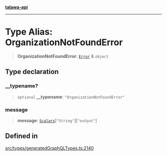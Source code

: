 [**talawa-api**](../../../README.md)

***

# Type Alias: OrganizationNotFoundError

> **OrganizationNotFoundError**: [`Error`](Error.md) & `object`

## Type declaration

### \_\_typename?

> `optional` **\_\_typename**: `"OrganizationNotFoundError"`

### message

> **message**: [`Scalars`](Scalars.md)\[`"String"`\]\[`"output"`\]

## Defined in

[src/types/generatedGraphQLTypes.ts:2140](https://github.com/Suyash878/talawa-api/blob/b5a9d8b4a1ea678a3d6f5b710b3721f91a3052fc/src/types/generatedGraphQLTypes.ts#L2140)
